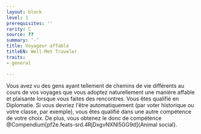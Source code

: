 ```yaml
---
layout: block
level: 1
prerequisites: ''
rarity: C
source: ??
summary: '-'
title: Voyageur affable
titleEN: Well-Met Traveler
traits:
- general

---
```


<p>Vous avez vu des gens ayant tellement de chemins de vie différents au cours de vos voyages que vous adoptez naturellement une manière affable et plaisante lorsque vous faites des rencontres. Vous êtes qualifié en Diplomatie. Si vous devriez l'être automatiquement (par voter historique ou votre classe, par exemple), vous êtes qualifié dans une autre compétence de votre choix. De plus, vous obtenez le donc de compétence @Compendium[pf2e.feats-srd.4RjDxgvNXNl5GG9d]{Animal social}.</p>